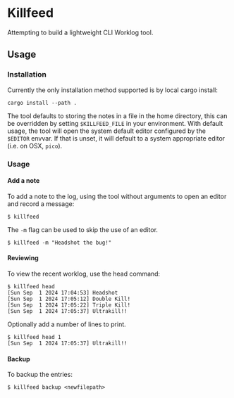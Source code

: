 # Killfeed

Attempting to build a lightweight CLI Worklog tool.

## Usage

### Installation

Currently the only installation method supported is by local cargo install:
```
cargo install --path .
```

The tool defaults to storing the notes in a file in the home directory, this can be overridden by setting `$KILLFEED_FILE` in your environment.
With default usage, the tool will open the system default editor configured by the `$EDITOR` envvar. If that is unset, it will default to a system
appropriate editor (i.e. on OSX, `pico`).

### Usage

#### Add a note

To add a note to the log, using the tool without arguments to open an editor and record a message:

```
$ killfeed
```

The `-m` flag can be used to skip the use of an editor.

```
$ killfeed -m "Headshot the bug!"
```

#### Reviewing

To view the recent worklog, use the head command:

```
$ killfeed head
[Sun Sep  1 2024 17:04:53] Headshot
[Sun Sep  1 2024 17:05:12] Double Kill!
[Sun Sep  1 2024 17:05:22] Triple Kill!
[Sun Sep  1 2024 17:05:37] Ultrakill!!
```

Optionally add a number of lines to print.

```
$ killfeed head 1
[Sun Sep  1 2024 17:05:37] Ultrakill!!
```

#### Backup

To backup the entries:
```
$ killfeed backup <newfilepath>
```
